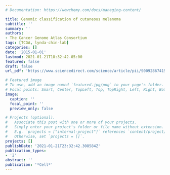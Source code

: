 ```yaml
---
# Documentation: https://wowchemy.com/docs/managing-content/

title: Genomic classification of cutaneous melanoma
subtitle: ''
summary: ''
authors:
- The Cancer Genome Atlas Consortium
tags: [TCGA, lynda-chin-lab]
categories: []
date: '2015-01-01'
lastmod: 2021-01-21T18:32:42-05:00
featured: false
draft: false
url_pdf: 'https://www.sciencedirect.com/science/article/pii/S0092867415006340'

# Featured image
# To use, add an image named `featured.jpg/png` to your page's folder.
# Focal points: Smart, Center, TopLeft, Top, TopRight, Left, Right, BottomLeft, Bottom, BottomRight.
image:
  caption: ''
  focal_point: ''
  preview_only: false

# Projects (optional).
#   Associate this post with one or more of your projects.
#   Simply enter your project's folder or file name without extension.
#   E.g. `projects = ["internal-project"]` references `content/project/deep-learning/index.md`.
#   Otherwise, set `projects = []`.
projects: []
publishDate: '2021-01-21T23:32:42.308584Z'
publication_types:
- '2'
abstract: ''
publication: '*Cell*'
---
```

